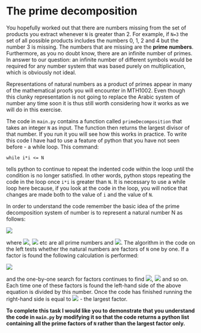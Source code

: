 # The prime decomposition

You hopefully worked out that there are numbers missing from the set of products you extract whenever `N` is greater than 2.  For example, if `N=3` the set of all possible products includes the numbers 0, 1, 2 and 4 but the number 3 is missing.  The numbers that are missing are the __prime numbers__.  Furthermore, as you no doubt know, there are an infinite number of primes.  In answer to our question: an infinite number of different symbols would be required for any number system that was based purely on multiplication, which is obviously not ideal.

Representations of natural numbers as a product of primes appear in many of the mathematical proofs you will encounter in MTH1002.  Even though this clunky representation is not going to replace the Arabic system of number any time soon it is thus still worth considering how it works as we will do in this exercise.

The code in `main.py` contains a function called `primeDecomposition` that takes an integer `N` as input.  The function then returns the largest divisor of that number.  If you run it you will see how this works in practice.  To write this code I have had to use a feature of python that you have not seen before - a while loop.  This command:

````
while i*i <= N
````

tells python to continue to repeat the indented code within the loop until the condition is no longer satisfied.  In other words, python stops repeating the code in the loop once `i*i` is greater than `N`.  It is necessary to use a while loop here because, if you look at the code in the loop, you will notice that changes are made both to the value of `i` and the value of `N`.

In order to understand the code remember the basic idea of the prime decomposition system of number is to represent a natural number N as follows:

![](https://render.githubusercontent.com/render/math?math=N=p_1p_2p_3\dots\p_m)

where ![](https://render.githubusercontent.com/render/math?math=p_1), ![](https://render.githubusercontent.com/render/math?math=p_2) etc are all prime numbers and ![](https://render.githubusercontent.com/render/math?math=p_1<p_2<p_3<\dots).  The algorithm in the code on the left tests whether the natural numbers are factors of `N` one by one.  If a factor is found the following calculation is performed:

![](https://render.githubusercontent.com/render/math?math=\frac{N}{p_1}=p_2p_3\dots\p_m)

and the one-by-one search for factors continues to find ![](https://render.githubusercontent.com/render/math?math=p_2), ![](https://render.githubusercontent.com/render/math?math=p_3) and so on.  Each time one of these factors is found the left-hand side of the above equation is divided by this number.  Once the code has finished running the right-hand side is equal to ![](https://render.githubusercontent.com/render/math?math=p_m) - the largest factor.

__To complete this task I would like you to demonstrate that you understand the code in `main.py` by modifying it so that the code returns a python list containing all the prime factors of `N` rather than the largest factor only.__



